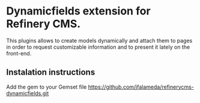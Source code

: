 # Dynamicfields extension for Refinery CMS.

This plugins allows to create models dynamically and attach them to pages in order to request customizable information and to present it lately on the front-end.

## Instalation instructions

Add the gem to your Gemset file
    https://github.com/jfalameda/refinerycms-dynamicfields.git

